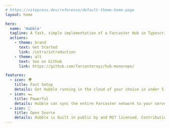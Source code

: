 ```yaml
---
# https://vitepress.dev/reference/default-theme-home-page
layout: home

hero:
  name: 'Hubble'
  tagline: A fast, simple implementation of a Farcaster Hub in Typescript.
  actions:
    - theme: brand
      text: Get Started
      link: /intro/introduction
    - theme: alt
      text: See on Github
      link: https://github.com/farcasterxyz/hub-monorepo/

features:
  - icon: 🌍
    title: Fast Setup
    details: Get Hubble running in the cloud of your choice in under 5 minutes with our docker image.
  - icon: 🏎️
    title: Powerful
    details: Hubble can sync the entire Farcaster network to your server in a couple of hours. 
  - icon: 📖
    title: Open Source
    details: Hubble is built in public by and MIT licensed. Contributions of all kinds are welcome.
---
```

